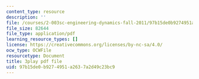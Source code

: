 ```yaml
---
content_type: resource
description: ''
file: /courses/2-003sc-engineering-dynamics-fall-2011/97b15de0b9274951a2637a2d49c23bc9_tm51lwadMOc.pdf
file_size: 82644
file_type: application/pdf
learning_resource_types: []
license: https://creativecommons.org/licenses/by-nc-sa/4.0/
ocw_type: OCWFile
resourcetype: Document
title: 3play pdf file
uid: 97b15de0-b927-4951-a263-7a2d49c23bc9
---
```

